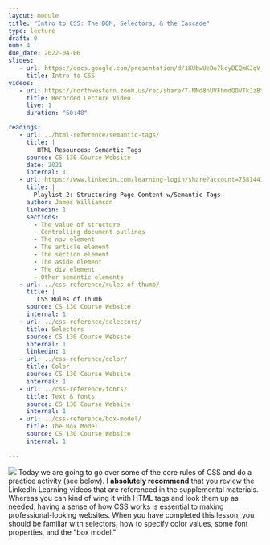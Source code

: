 ```yaml
---
layout: module
title: "Intro to CSS: The DOM, Selectors, & the Cascade"
type: lecture
draft: 0
num: 4
due_date: 2022-04-06
slides:
   - url: https://docs.google.com/presentation/d/1KUbwUeDo7kcyDEQmKJqV_Y2F_49AsRl9GmDrNSeQ9LM/edit?usp=sharing
     title: Intro to CSS
videos: 
   - url: https://northwestern.zoom.us/rec/share/T-MNd8nUVFhmdQOVTkJzBttGqGu4WZxoQ13sanWHVZIImLz6vETKyzGogQkP1WBb.Yhrg_lFENXHwm3gO?startTime=1617829200000
     title: Recorded Lecture Video
     live: 1
     duration: "50:48"

readings:
   - url: ../html-reference/semantic-tags/
     title: |
        HTML Resources: Semantic Tags
     source: CS 130 Course Website
     date: 2021
     internal: 1
   - url: https://www.linkedin.com/learning-login/share?account=75814418&forceAccount=false&redirect=https%3A%2F%2Fwww.linkedin.com%2Flearning%2Fcollections%2F6619359376476033024%3Ftrk%3Dshare_collection_url%26shareId%3DLVaYGFqTTRuu2HfhVke8MQ%253D%253D
     title: |
       Playlist 2: Structuring Page Content w/Semantic Tags 
     author: James Williamson
     linkedin: 1
     sections:
       - The value of structure
       - Controlling document outlines
       - The nav element
       - The article element
       - The section element
       - The aside element
       - The div element
       - Other semantic elements
   - url: ../css-reference/rules-of-thumb/
     title: |
        CSS Rules of Thumb
     source: CS 130 Course Website
     internal: 1
   - url: ../css-reference/selectors/
     title: Selectors
     source: CS 130 Course Website
     internal: 1
     linkedin: 1
   - url: ../css-reference/color/
     title: Color
     source: CS 130 Course Website
     internal: 1
   - url: ../css-reference/fonts/
     title: Text & fonts
     source: CS 130 Course Website
     internal: 1
   - url: ../css-reference/box-model/
     title: The Box Model
     source: CS 130 Course Website
     internal: 1

---
```




<img class="module-image" src="{{site.baseurl}}/assets/images/lectures/lecture04-css.png" /> Today we are going to go over some of the core rules of CSS and do a practice activity (see below). I **absolutely recommend** that you review the LinkedIn Learning videos that are referenced in the supplemental materials. Whereas you can kind of wing it with HTML tags and look them up as needed, having a sense of how CSS works is essential to making professional-looking websites. When you have completed this lesson, you should be familiar with selectors, how to specify color values, some font properties, and the "box model."